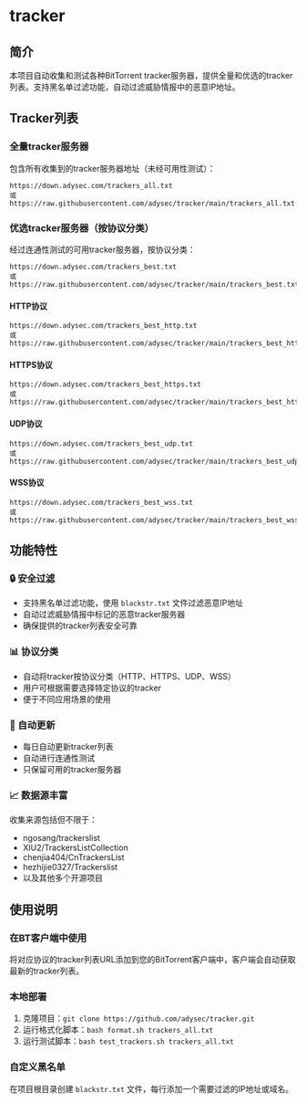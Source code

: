 # tracker

## 简介

本项目自动收集和测试各种BitTorrent tracker服务器，提供全量和优选的tracker列表。支持黑名单过滤功能，自动过滤威胁情报中的恶意IP地址。

## Tracker列表

### 全量tracker服务器

包含所有收集到的tracker服务器地址（未经可用性测试）：

```
https://down.adysec.com/trackers_all.txt
或
https://raw.githubusercontent.com/adysec/tracker/main/trackers_all.txt
```

### 优选tracker服务器（按协议分类）

经过连通性测试的可用tracker服务器，按协议分类：

```
https://down.adysec.com/trackers_best.txt
或
https://raw.githubusercontent.com/adysec/tracker/main/trackers_best.txt
```

#### HTTP协议
```
https://down.adysec.com/trackers_best_http.txt
或
https://raw.githubusercontent.com/adysec/tracker/main/trackers_best_http.txt
```

#### HTTPS协议
```
https://down.adysec.com/trackers_best_https.txt
或
https://raw.githubusercontent.com/adysec/tracker/main/trackers_best_https.txt
```

#### UDP协议
```
https://down.adysec.com/trackers_best_udp.txt
或
https://raw.githubusercontent.com/adysec/tracker/main/trackers_best_udp.txt
```

#### WSS协议
```
https://down.adysec.com/trackers_best_wss.txt
或
https://raw.githubusercontent.com/adysec/tracker/main/trackers_best_wss.txt
```

## 功能特性

### 🔒 安全过滤
- 支持黑名单过滤功能，使用 `blackstr.txt` 文件过滤恶意IP地址
- 自动过滤威胁情报中标记的恶意tracker服务器
- 确保提供的tracker列表安全可靠

### 📊 协议分类
- 自动将tracker按协议分类（HTTP、HTTPS、UDP、WSS）
- 用户可根据需要选择特定协议的tracker
- 便于不同应用场景的使用

### 🔄 自动更新
- 每日自动更新tracker列表
- 自动进行连通性测试
- 只保留可用的tracker服务器

### 📈 数据源丰富
收集来源包括但不限于：
- ngosang/trackerslist
- XIU2/TrackersListCollection
- chenjia404/CnTrackersList
- hezhijie0327/Trackerslist
- 以及其他多个开源项目

## 使用说明

### 在BT客户端中使用
将对应协议的tracker列表URL添加到您的BitTorrent客户端中，客户端会自动获取最新的tracker列表。

### 本地部署
1. 克隆项目：`git clone https://github.com/adysec/tracker.git`
2. 运行格式化脚本：`bash format.sh trackers_all.txt`
3. 运行测试脚本：`bash test_trackers.sh trackers_all.txt`

### 自定义黑名单
在项目根目录创建 `blackstr.txt` 文件，每行添加一个需要过滤的IP地址或域名。
